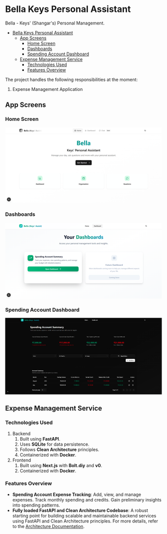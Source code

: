 # Bella Keys Personal Assistant

Bella - Keys' (Shangar's) Personal Management.

- [Bella Keys Personal Assistant](#bella-keys-personal-assistant)
  - [App Screens](#app-screens)
    - [Home Screen](#home-screen)
    - [Dashboards](#dashboards)
    - [Spending Account Dashboard](#spending-account-dashboard)
  - [Expense Management Service](#expense-management-service)
    - [Technologies Used](#technologies-used)
    - [Features Overview](#features-overview)

The project handles the following responsibilities at the moment:

1. Expense Management Application

## App Screens

### Home Screen

![Home Screen](docs/screens/v2.0/home.png)

### Dashboards

![Dashboards](docs/screens/v2.0/dashboard-list.png)

### Spending Account Dashboard

![Spending Account Dashboard](docs/screens/v2.0/dashboard-spending-account-summary.png)

## Expense Management Service

### Technologies Used

1. Backend
   1. Built using **FastAPI**.
   2. Uses **SQLite** for data persistence.
   3. Follows **Clean Architecture** principles.
   4. Containerized with **Docker**.
2. Frontend
   1. Built using **Next.js** with **Bolt.diy** and **v0**.
   2. Containerized with **Docker**.

### Features Overview

- **Spending Account Expense Tracking**: Add, view, and manage expenses. Track monthly spending and credits. Gain preliminary insights into spending patterns.
- **Fully loaded FastAPI and Clean Architecture Codebase**: A robust starting point for building scalable and maintainable backend services using FastAPI and Clean Architecture principles. For more details, refer to the [Architecture Documentation](expense-manager-service/docs/architecture.md).
